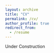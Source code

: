 ```yaml
---
layout: archive
title: "CV"
permalink: /cv/
author_profile: true
redirect_from:
  - /resume
---
```


Under Construction
